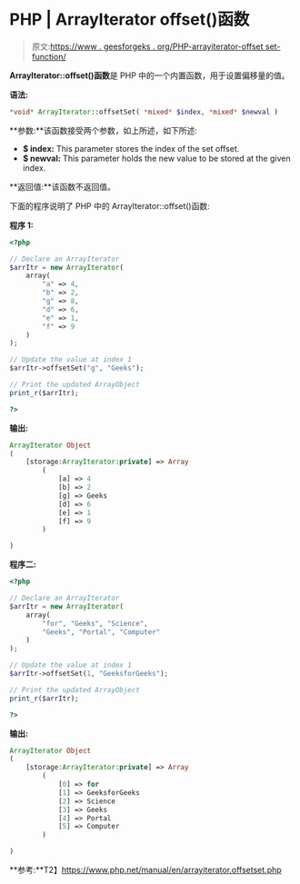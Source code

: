 # PHP | ArrayIterator offset()函数

> 原文:[https://www . geesforgeks . org/PHP-arrayiterator-offset set-function/](https://www.geeksforgeeks.org/php-arrayiterator-offsetset-function/)

**ArrayIterator::offset()函数**是 PHP 中的一个内置函数，用于设置偏移量的值。

**语法:**

```php
*void* ArrayIterator::offsetSet( *mixed* $index, *mixed* $newval )
```

**参数:**该函数接受两个参数，如上所述，如下所述:

*   **$ index:** This parameter stores the index of the set offset.
*   **$ newval:** This parameter holds the new value to be stored at the given index.

**返回值:**该函数不返回值。

下面的程序说明了 PHP 中的 ArrayIterator::offset()函数:

**程序 1:**

```php
<?php

// Declare an ArrayIterator
$arrItr = new ArrayIterator(
    array(
        "a" => 4,
        "b" => 2,
        "g" => 8,
        "d" => 6,
        "e" => 1,
        "f" => 9
    )
);

// Update the value at index 1 
$arrItr->offsetSet("g", "Geeks"); 

// Print the updated ArrayObject 
print_r($arrItr); 

?>
```

**输出:**

```php
ArrayIterator Object
(
    [storage:ArrayIterator:private] => Array
        (
            [a] => 4
            [b] => 2
            [g] => Geeks
            [d] => 6
            [e] => 1
            [f] => 9
        )

)

```

**程序二:**

```php
<?php

// Declare an ArrayIterator
$arrItr = new ArrayIterator(
    array(
        "for", "Geeks", "Science",
        "Geeks", "Portal", "Computer"
    )
);

// Update the value at index 1 
$arrItr->offsetSet(1, "GeeksforGeeks"); 

// Print the updated ArrayObject 
print_r($arrItr); 

?>
```

**输出:**

```php
ArrayIterator Object
(
    [storage:ArrayIterator:private] => Array
        (
            [0] => for
            [1] => GeeksforGeeks
            [2] => Science
            [3] => Geeks
            [4] => Portal
            [5] => Computer
        )

)

```

**参考:**T2】https://www.php.net/manual/en/arrayiterator.offsetset.php